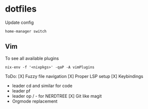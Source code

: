 # dotfiles

Update config

```bash
home-manager switch
```

## Vim

To see all available plugins

```
nix-env -f '<nixpkgs>' -qaP -A vimPlugins
```

ToDo:
[X] Fuzzy file navigation
[X] Proper LSP setup
[X] Keybindings
  - leader cd and similar for code
  - leader pf
  - leader op / - for NERDTREE
[X] Git like magit
- Orgmode replacement

